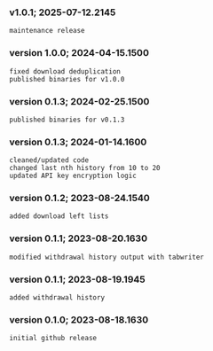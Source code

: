 ### v1.0.1; 2025-07-12.2145
```
maintenance release
```
### version 1.0.0; 2024-04-15.1500
```
fixed download deduplication
published binaries for v1.0.0
```
### version 0.1.3; 2024-02-25.1500
```
published binaries for v0.1.3
```
### version 0.1.3; 2024-01-14.1600
```
cleaned/updated code
changed last nth history from 10 to 20
updated API key encryption logic
```
### version 0.1.2; 2023-08-24.1540
```
added download left lists
```
### version 0.1.1; 2023-08-20.1630
```
modified withdrawal history output with tabwriter
```
### version 0.1.1; 2023-08-19.1945
```
added withdrawal history
```
### version 0.1.0; 2023-08-18.1630
```
initial github release
```
